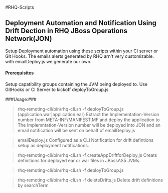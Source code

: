 #RHQ-Scripts

## Deployment Automation and Notification Using Drift Dection in RHQ JBoss Operations Network(JON)

Setup Deployment automation using these scripts within your CI server or Git Hooks.
The emails alerts generated by RHQ arn't very customizable.  with emailDeploy.js we generate our own.

#### Prerequisites ####
Setup capatibility groups containing the JVM being deployed to. 
Use GitHooks or CI Server to kickoff deployToGroup.js


###Usage:###
> rhq-remoting-cli/bin/rhq-cli.sh -f deployToGroup.js (application.war|application.ear) <groupName>
Extract the Implementation-Version number from META-INF/MANIFEST.MF and deploy the application to <groupName>
The Implemntation-Version number will be deployed into JON and an email notification will be sent on behalf of emailDeploy.js

> emailDeploy.js 
Configured as a CLI Notification for drift defintions setup as deployment notifications.

> rhq-remoting-cli/bin/rhq-cli.sh -f createAppDriftforDeploy.js <group>
Creats definitions for deployed ear or war files in JBossAS5 JVMs.

> rhq-remoting-cli/bin/rhq-cli.sh -f deployToGroup.js

> rhq-remoting-cli/bin/rhq-cli.sh -f deleteDrifts.js <searchTerm>
Delete drift definitions by searchTerm
